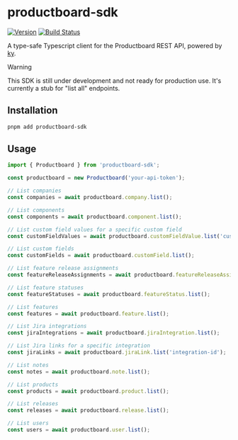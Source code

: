 # productboard-sdk

[![Version](https://img.shields.io/npm/v/productboard-sdk.svg)](https://www.npmjs.org/package/productboard-sdk) [![Build Status](https://github.com/haydenbleasel/productboard-sdk/actions/workflows/push.yml/badge.svg?branch=main)](https://github.com/haydenbleasel/productboard-sdk/actions?query=branch%3Amain)

A type-safe Typescript client for the Productboard REST API, powered by [ky](https://github.com/sindresorhus/ky).

> [!WARNING]
> This SDK is still under development and not ready for production use. It's currently a stub for "list all" endpoints.

## Installation

```bash
pnpm add productboard-sdk
```

## Usage

```ts
import { Productboard } from 'productboard-sdk';

const productboard = new Productboard('your-api-token');

// List companies
const companies = await productboard.company.list();

// List components
const components = await productboard.component.list();

// List custom field values for a specific custom field
const customFieldValues = await productboard.customFieldValue.list('custom-field-id');

// List custom fields
const customFields = await productboard.customField.list();

// List feature release assignments
const featureReleaseAssignments = await productboard.featureReleaseAssignment.list();

// List feature statuses
const featureStatuses = await productboard.featureStatus.list();

// List features
const features = await productboard.feature.list();

// List Jira integrations
const jiraIntegrations = await productboard.jiraIntegration.list();

// List Jira links for a specific integration
const jiraLinks = await productboard.jiraLink.list('integration-id');

// List notes
const notes = await productboard.note.list();

// List products
const products = await productboard.product.list();

// List releases
const releases = await productboard.release.list();

// List users
const users = await productboard.user.list();
```